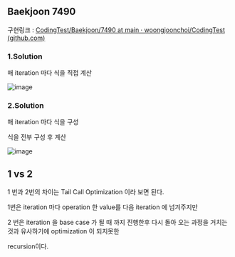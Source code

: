 ## Baekjoon 7490

구현링크 : [CodingTest/Baekjoon/7490 at main · woongjoonchoi/CodingTest (github.com)](https://github.com/woongjoonchoi/CodingTest/tree/main/Baekjoon/7490)

### 1.Solution

매 iteration 마다 식을 직접 계산

![image](https://user-images.githubusercontent.com/50165842/151153108-e531cd00-d835-427a-8856-4893afb19b34.png)

### 2.Solution

매 iteration 마다 식을 구성

식을 전부 구성 후 계산



![image](https://user-images.githubusercontent.com/50165842/151153410-4e6167e2-6946-43cc-b456-02b6b3de09bf.png)





## 1 vs 2

1 번과 2번의 차이는 Tail Call Optimization 이라 보면 된다. 

1번은 iteration 마다 operation 한 value를 다음 iteration 에 넘겨주지만

2 번은 iteration 을 base case 가 될 때 까지 진행한후 다시 돌아 오는 과정을 거치는 것과 유사하기에  optimization 이 되지못한

recursion이다.